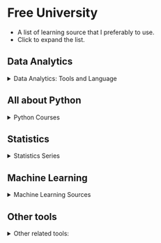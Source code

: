 # Free University
- A list of learning source that I preferably to use. 
- Click to expand the list.

## Data Analytics
<details>
<summary>
Data Analytics: Tools and Language
</summary>

- [https://www.youtube.com/c/Thuvu5](https://www.youtube.com/c/Thuvu5)

- [https://www.youtube.com/c/LukeBarousse](https://www.youtube.com/c/LukeBarousse)

</details>

## All about Python

<details>
<summary>
Python Courses
</summary>


*Python Fundamentals for Beginners (Tutorial Series)*

- [https://www.youtube.com/watch?v=s3IvdkCq2_c&list=PL_c9BZzLwBRKK8ndQBBKolg7IxrC5T6Ws&ab_channel=CalebCurry](https://www.youtube.com/watch?v=s3IvdkCq2_c&list=PL_c9BZzLwBRKK8ndQBBKolg7IxrC5T6Ws&ab_channel=CalebCurry)

*Virtual Environment creation*

- [https://www.youtube.com/watch?v=KxvKCSwlUv8](https://www.youtube.com/watch?v=KxvKCSwlUv8)

**Data Analytics packages**

*Seaborn*

- [https://www.youtube.com/watch?v=6GUZXDef2U0](https://www.youtube.com/watch?v=6GUZXDef2U0)

*Matplotlib*

- [https://www.youtube.com/watch?v=a9UrKTVEeZA](https://www.youtube.com/watch?v=a9UrKTVEeZA)

**Python Best Documentation**

- [https://www.w3schools.com/python/](https://www.w3schools.com/python/)

- [https://pythonprogramming.net/](https://pythonprogramming.net/)

- [https://www.geeksforgeeks.org/python-programming-language/](https://www.geeksforgeeks.org/python-programming-language/)

**Python useful Open Source:**

- [https://rich.readthedocs.io/en/stable/introduction.html](https://rich.readthedocs.io/en/stable/introduction.html)
</details>

## **Statistics**

<details>
<summary>
Statistics Series
</summary>

- [https://www.youtube.com/c/joshstarmer](https://www.youtube.com/c/joshstarmer)

- [https://www.youtube.com/c/DataProfessor](https://www.youtube.com/c/DataProfessor)

**Statistics Python Package**

- [https://www.statsmodels.org/stable/install.html#obtaining-the-source](https://www.statsmodels.org/stable/install.html#obtaining-the-source)

**Mathematical Visualization**

- [https://www.youtube.com/c/3blue1brown](https://www.youtube.com/c/3blue1brown)

- [https://www.3blue1brown.com/#lessons]

</details>


## Machine Learning
<details>
<summary>
Machine Learning Sources
</summary>
<br>
    
*Statistics and Machine Learning*

- [https://www.youtube.com/c/joshstarmer](https://www.youtube.com/c/joshstarmer)

*Scikit-learn and Pandas Tips*

- [https://www.youtube.com/c/dataschool](https://www.youtube.com/c/dataschool)

*ML Operation (MLOps)*

- [https://fullstackdeeplearning.com/](https://fullstackdeeplearning.com/)

- [https://madewithml.com/#mlops](https://madewithml.com/#mlops)

*Roadmap*

- [https://whimsical.com/machine-learning-roadmap-2020-CA7f3ykvXpnJ9Az32vYXva](https://whimsical.com/machine-learning-roadmap-2020-CA7f3ykvXpnJ9Az32vYXva)

*Book Suggestion*

[https://www.mrdbourke.com/ml-resources/](https://www.mrdbourke.com/ml-resources/)

*Daily Machine Learning Quizzes*

- [https://today.bnomial.com/](https://today.bnomial.com/)

*Machine Learning Blogs*

- [https://applyingml.com/](https://applyingml.com/)

- [https://paperswithcode.com/](https://paperswithcode.com/)

- [https://eugeneyan.com/](https://eugeneyan.com/)

**Deep Learning**

*Pytorch Full Fundamentals Tutorial (Hands-on)*
    
- [https://www.youtube.com/watch?v=Z_ikDlimN6A&ab_channel=DanielBourke](https://www.youtube.com/watch?v=Z_ikDlimN6A&ab_channel=DanielBourke)
    
- [https://www.learnpytorch.io/](https://www.learnpytorch.io/)

*Tensorflow Fundamentals*

- https://dev.mrdbourke.com/tensorflow-deep-learning/
    
*Deep Learning Fundamentals (Mathematical and Visual)*
    
- [https://www.youtube.com/watch?v=gZmobeGL0Yg&list=PLZbbT5o_s2xq7LwI2y8_QtvuXZedL6tQU&ab_channel=deeplizard](https://www.youtube.com/watch?v=gZmobeGL0Yg&list=PLZbbT5o_s2xq7LwI2y8_QtvuXZedL6tQU&ab_channel=deeplizard) 
    
 *Neural Network from Scratch (sentdex)*
    
 - [https://www.youtube.com/watch?v=Wo5dMEP_BbI&list=PLQVvvaa0QuDcjD5BAw2DxE6OF2tius3V3&ab_channel=sentdex](https://www.youtube.com/watch?v=Wo5dMEP_BbI&list=PLQVvvaa0QuDcjD5BAw2DxE6OF2tius3V3&ab_channel=sentdex)
 
*Deep Learning for Practical*

- https://course.fast.ai/
    
*Multimodal Machine Learning* 

- https://slds-lmu.github.io/seminar_multimodal_dl/index.html
    
*Blogs and Visual*

- Learning Assistance (visual)

[CNN Explainer](https://poloclub.github.io/cnn-explainer/)

- [https://towardsdatascience.com/5-most-well-known-cnn-architectures-visualized-af76f1f0065e](https://towardsdatascience.com/5-most-well-known-cnn-architectures-visualized-af76f1f0065e)

</details>


## Other tools

<details>
<summary>
Other related tools:
</summary>
    
**Excel** 

Data Visualization

- [https://www.youtube.com/watch?v=K74_FNnlIF8](https://www.youtube.com/watch?v=K74_FNnlIF8)

- [https://www.youtube.com/c/LearnGoogleSpreadsheets](https://www.youtube.com/c/LearnGoogleSpreadsheets)

Power Query

- [https://www.youtube.com/watch?v=0aeZX1l4JT4](https://www.youtube.com/watch?v=0aeZX1l4JT4)

Version Control: **Git**

- [Introduction to Git](https://www.notion.so/Introduction-to-Git-ac396a0697704709a12b6a0e545db049) 
- [Conventional Commit](https://www.conventionalcommits.org/en/v1.0.0/)
    
****************Computer Science****************

[https://missing.csail.mit.edu/](https://missing.csail.mit.edu/)

## Software Engineer adaptation

- [https://coverage.readthedocs.io/en/coverage-5.2.1/](https://coverage.readthedocs.io/en/coverage-5.2.1/)


